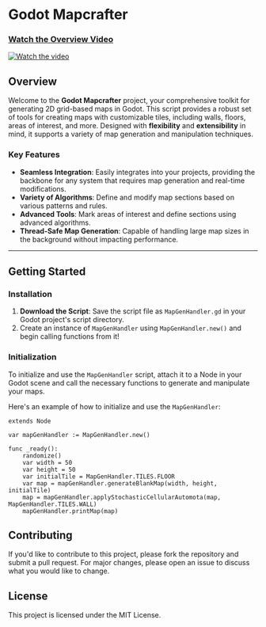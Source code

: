 # Godot Mapcrafter

### [Watch the Overview Video](https://youtu.be/F4MYf1BEcVM)
[![Watch the video](https://img.youtube.com/vi/F4MYf1BEcVM/maxresdefault.jpg)](https://youtu.be/F4MYf1BEcVM)


## Overview
Welcome to the **Godot Mapcrafter** project, your comprehensive toolkit for generating 2D grid-based maps in Godot. This script provides a robust set of tools for creating maps with customizable tiles, including walls, floors, areas of interest, and more. Designed with **flexibility** and **extensibility** in mind, it supports a variety of map generation and manipulation techniques.

### Key Features
- **Seamless Integration**: Easily integrates into your projects, providing the backbone for any system that requires map generation and real-time modifications.
- **Variety of Algorithms**: Define and modify map sections based on various patterns and rules.
- **Advanced Tools**: Mark areas of interest and define sections using advanced algorithms.
- **Thread-Safe Map Generation**: Capable of handling large map sizes in the background without impacting performance.

---

## Getting Started

### Installation

1. **Download the Script**: Save the script file as `MapGenHandler.gd` in your Godot project's script directory.
2. Create an instance of `MapGenHandler` using `MapGenHandler.new()` and begin calling functions from it!


### Initialization

To initialize and use the `MapGenHandler` script, attach it to a Node in your Godot scene and call the necessary functions to generate and manipulate your maps.

Here's an example of how to initialize and use the `MapGenHandler`:

```gdscript
extends Node

var mapGenHandler := MapGenHandler.new()

func _ready():
    randomize()
    var width = 50
    var height = 50
    var initialTile = MapGenHandler.TILES.FLOOR
    var map = mapGenHandler.generateBlankMap(width, height, initialTile)
    map = mapGenHandler.applyStochasticCellularAutomota(map, MapGenHandler.TILES.WALL)
    mapGenHandler.printMap(map)
```

## Contributing
If you'd like to contribute to this project, please fork the repository and submit a pull request. For major changes, please open an issue to discuss what you would like to change.

## License
This project is licensed under the MIT License.
